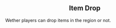 <h2 style="text-align:center;"> Item Drop </h2>

Wether players can drop items in the region or not.
